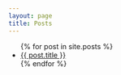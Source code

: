 ```yaml
---
layout: page
title: Posts
---
```


<!-- ## Posts -->

<!-- 
<ul>
    {% for post in site.posts %}
        <li>{{ post.date | date:"%b. %Y" }}: <a href="{{ post.url }}">{{ post.title }}</a></li>
    {% endfor %}
</ul>
-->

<ul>
    {% for post in site.posts %}
        <li><a href="{{ post.url }}">{{ post.title }}</a></li>
    {% endfor %}
</ul>